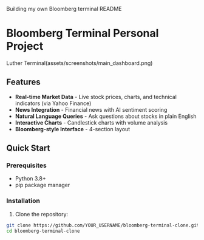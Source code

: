 Building my own Bloomberg terminal README
# Bloomberg Terminal Personal Project
Luther Terminal(assets/screenshots/main_dashboard.png)

## Features

- **Real-time Market Data** - Live stock prices, charts, and technical indicators (via Yahoo Finance)
- **News Integration** - Financial news with AI sentiment scoring
- **Natural Language Queries** - Ask questions about stocks in plain English
- **Interactive Charts** - Candlestick charts with volume analysis
- **Bloomberg-style Interface** - 4-section layout

## Quick Start

### Prerequisites
- Python 3.8+
- pip package manager

### Installation
1. Clone the repository:
```bash
git clone https://github.com/YOUR_USERNAME/bloomberg-terminal-clone.git
cd bloomberg-terminal-clone

